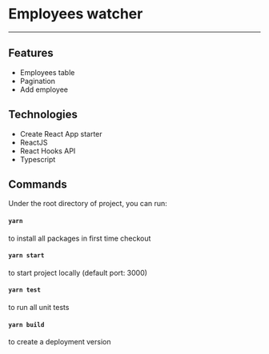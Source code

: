 # Employees watcher

---

## Features

- Employees table
- Pagination
- Add employee

## Technologies

- Create React App starter
- ReactJS
- React Hooks API
- Typescript

## Commands

Under the root directory of project, you can run:

#### **`yarn`**

to install all packages in first time checkout

#### **`yarn start`**

to start project locally (default port: 3000)

#### **`yarn test`**

to run all unit tests

#### **`yarn build`**

to create a deployment version
